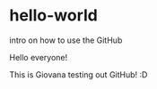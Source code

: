 # hello-world
intro on how to use the GitHub

Hello everyone!

This is Giovana testing out GitHub! :D

